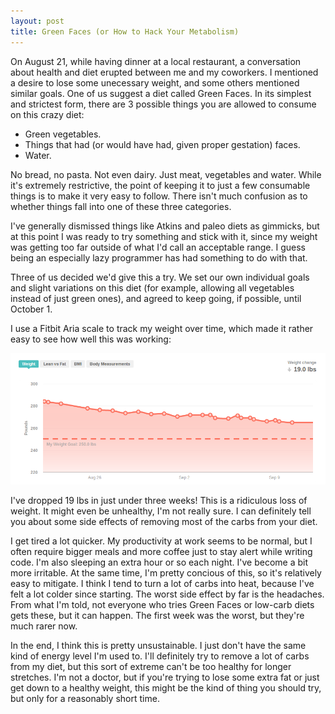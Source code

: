 ```yaml
---
layout: post
title: Green Faces (or How to Hack Your Metabolism)
---
```


On August 21, while having dinner at a local restaurant, a conversation about health and diet erupted between me and my coworkers. I mentioned a desire to lose some unecessary weight, and some others mentioned similar goals. One of us suggest a diet called Green Faces. In its simplest and strictest form, there are 3 possible things you are allowed to consume on this crazy diet:

 * Green vegetables.
 * Things that had (or would have had, given proper gestation) faces.
 * Water.

No bread, no pasta. Not even dairy. Just meat, vegetables and water. While it's extremely restrictive, the point of keeping it to just a few consumable things is to make it very easy to follow. There isn't much confusion as to whether things fall into one of these three categories. 
 
I've generally dismissed things like Atkins and paleo diets as gimmicks, but at this point I was ready to try something and stick with it, since my weight was getting too far outside of what I'd call an acceptable range. I guess being an especially lazy programmer has had something to do with that. 

Three of us decided we'd give this a try. We set our own individual goals and slight variations on this diet (for example, allowing all vegetables instead of just green ones), and agreed to keep going, if possible, until October 1. 

I use a Fitbit Aria scale to track my weight over time, which made it rather easy to see how well this was working:

![19 lbs since Aug 22](/images/fatloss.png)

I've dropped 19 lbs in just under three weeks! This is a ridiculous loss of weight. It might even be unhealthy, I'm not really sure. I can definitely tell you about some side effects of removing most of the carbs from your diet.

I get tired a lot quicker. My productivity at work seems to be normal, but I often require bigger meals and more coffee just to stay alert while writing code. I'm also sleeping an extra hour or so each night. I've become a bit more irritable. At the same time, I'm pretty concious of this, so it's relatively easy to mitigate. I think I tend to turn a lot of carbs into heat, because I've felt a lot colder since starting. The worst side effect by far is the headaches. From what I'm told, not everyone who tries Green Faces or low-carb diets gets these, but it can happen. The first week was the worst, but they're much rarer now.

In the end, I think this is pretty unsustainable. I just don't have the same kind of energy level I'm used to. I'll definitely try to remove a lot of carbs from my diet, but this sort of extreme can't be too healthy for longer stretches. I'm not a doctor, but if you're trying to lose some extra fat or just get down to a healthy weight, this might be the kind of thing you should try, but only for a reasonably short time.

